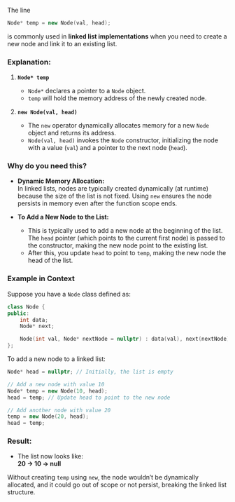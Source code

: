 The line 

```cpp
Node* temp = new Node(val, head);
```

is commonly used in **linked list implementations** when you need to create a new node and link it to an existing list.

### Explanation:

1. **`Node* temp`**  
   - `Node*` declares a pointer to a `Node` object.
   - `temp` will hold the memory address of the newly created node.

2. **`new Node(val, head)`**  
   - The `new` operator dynamically allocates memory for a new `Node` object and returns its address.
   - `Node(val, head)` invokes the `Node` constructor, initializing the node with a value (`val`) and a pointer to the next node (`head`).

### Why do you need this?

- **Dynamic Memory Allocation:**  
  In linked lists, nodes are typically created dynamically (at runtime) because the size of the list is not fixed. Using `new` ensures the node persists in memory even after the function scope ends.

- **To Add a New Node to the List:**  
  - This is typically used to add a new node at the beginning of the list. The `head` pointer (which points to the current first node) is passed to the constructor, making the new node point to the existing list.
  - After this, you update `head` to point to `temp`, making the new node the head of the list.

### Example in Context

Suppose you have a `Node` class defined as:

```cpp
class Node {
public:
    int data;
    Node* next;

    Node(int val, Node* nextNode = nullptr) : data(val), next(nextNode) {}
};
```

To add a new node to a linked list:

```cpp
Node* head = nullptr; // Initially, the list is empty

// Add a new node with value 10
Node* temp = new Node(10, head); 
head = temp; // Update head to point to the new node

// Add another node with value 20
temp = new Node(20, head); 
head = temp;
```

### Result:
- The list now looks like:  
  **20 -> 10 -> null**  

Without creating `temp` using `new`, the node wouldn’t be dynamically allocated, and it could go out of scope or not persist, breaking the linked list structure.
